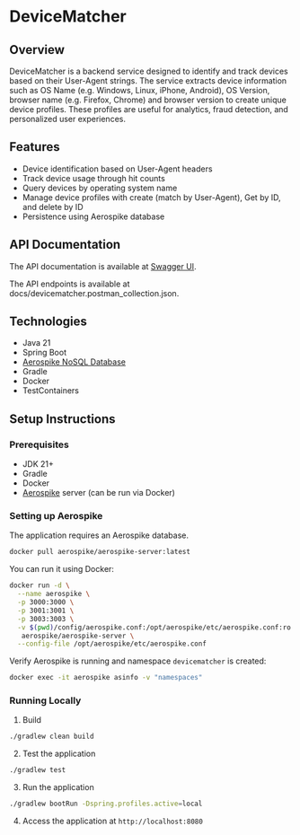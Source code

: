 # DeviceMatcher

## Overview

DeviceMatcher is a backend service designed to identify and track devices based on their User-Agent strings. 
The service extracts device information such as OS Name (e.g. Windows, Linux, iPhone, Android), OS Version, browser name (e.g. Firefox, Chrome) and browser version 
to create unique device profiles. These profiles are useful for analytics, fraud detection, and personalized user experiences.

## Features

- Device identification based on User-Agent headers
- Track device usage through hit counts
- Query devices by operating system name
- Manage device profiles with create (match by User-Agent), Get by ID, and delete by ID
- Persistence using Aerospike database

## API Documentation

The API documentation is available at [Swagger UI](http://localhost:8080/swagger-ui/index.html).

The API endpoints is available at docs/devicematcher.postman_collection.json.

## Technologies

- Java 21
- Spring Boot
- [Aerospike NoSQL Database](https://aerospike.com/)
- Gradle
- Docker
- TestContainers

## Setup Instructions

### Prerequisites

- JDK 21+
- Gradle
- Docker
- [Aerospike](https://aerospike.com/) server (can be run via Docker)

### Setting up Aerospike

The application requires an Aerospike database. 

```bash
docker pull aerospike/aerospike-server:latest
```

You can run it using Docker:

```bash
docker run -d \
  --name aerospike \
  -p 3000:3000 \
  -p 3001:3001 \
  -p 3003:3003 \
  -v $(pwd)/config/aerospike.conf:/opt/aerospike/etc/aerospike.conf:ro \
   aerospike/aerospike-server \
  --config-file /opt/aerospike/etc/aerospike.conf
```
Verify Aerospike is running and namespace `devicematcher` is created:

```bash
docker exec -it aerospike asinfo -v "namespaces"
```

### Running Locally

1. Build 

```bash
./gradlew clean build
```
2. Test the application
```bash
./gradlew test
```

3. Run the application
```bash
./gradlew bootRun -Dspring.profiles.active=local
```

4. Access the application at `http://localhost:8080`



